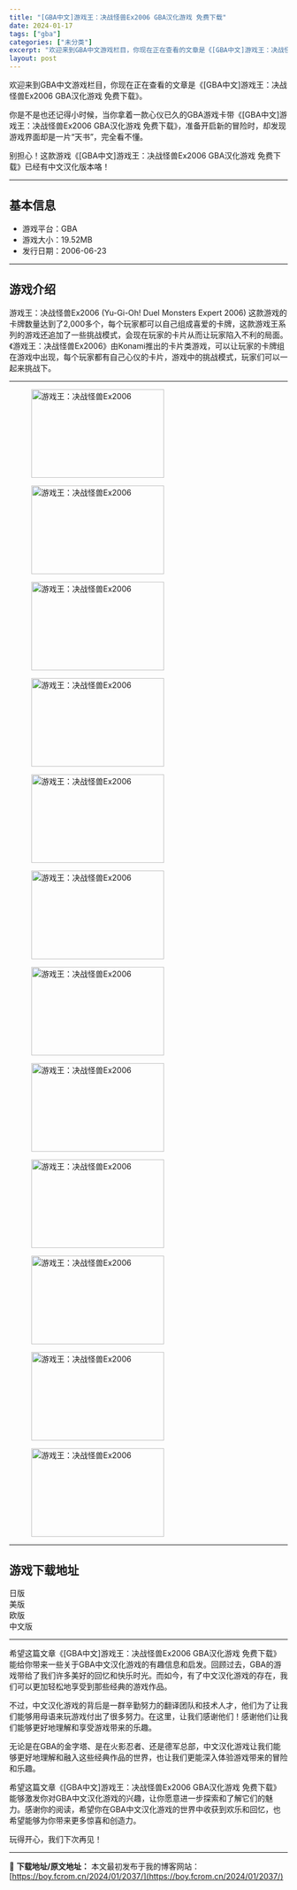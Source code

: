```yaml
---
title: "[GBA中文]游戏王：决战怪兽Ex2006 GBA汉化游戏 免费下载"
date: 2024-01-17
tags: ["gba"]
categories: ["未分类"]
excerpt: "欢迎来到GBA中文游戏栏目，你现在正在查看的文章是《[GBA中文]游戏王：决战怪兽Ex2006 GBA汉化游戏 免费下载》。 你是不是也还记得小时候，当你拿着一款心仪已久的GBA游戏卡带《[GBA中文]游戏王：决战怪兽Ex2006 GBA汉化游戏 免费下载》，准备开启新的冒险时，却发现游戏界面却是一&hellip;"
layout: post
---
```


欢迎来到GBA中文游戏栏目，你现在正在查看的文章是《[GBA中文]游戏王：决战怪兽Ex2006 GBA汉化游戏 免费下载》。

你是不是也还记得小时候，当你拿着一款心仪已久的GBA游戏卡带《[GBA中文]游戏王：决战怪兽Ex2006 GBA汉化游戏 免费下载》，准备开启新的冒险时，却发现游戏界面却是一片“天书”，完全看不懂。

别担心！这款游戏《[GBA中文]游戏王：决战怪兽Ex2006 GBA汉化游戏 免费下载》已经有中文汉化版本咯！

<hr />

<h2>基本信息</h2>
<ul>
 	<li>游戏平台：GBA</li>
 	<li>游戏大小：19.52MB</li>
 	<li>发行日期：2006-06-23</li>
</ul>

<hr />

<h2>游戏介绍</h2>
游戏王：决战怪兽Ex2006 (Yu-Gi-Oh! Duel Monsters Expert 2006) 这款游戏的卡牌数量达到了2,000多个，每个玩家都可以自己组成喜爱的卡牌，这款游戏王系列的游戏还追加了一些挑战模式，会现在玩家的卡片从而让玩家陷入不利的局面。《游戏王：决战怪兽Ex2006》由Konami推出的卡片类游戏，可以让玩家的卡牌组在游戏中出现，每个玩家都有自己心仪的卡片，游戏中的挑战模式，玩家们可以一起来挑战下。

<hr />

<figure>
<img title="游戏王：决战怪兽Ex2006-1" src="https://boy.fcrom.cn/wp-content/uploads/2024/01/20240116_65a63d9123939.png" alt="游戏王：决战怪兽Ex2006" width="240" height="160" data-id="4995" /></figure>
<figure><img title="游戏王：决战怪兽Ex2006-2" src="https://boy.fcrom.cn/wp-content/uploads/2024/01/20240116_65a63d914274d.png" alt="游戏王：决战怪兽Ex2006" width="240" height="160" data-id="4996" /></figure>
<figure><img title="游戏王：决战怪兽Ex2006-3" src="https://boy.fcrom.cn/wp-content/uploads/2024/01/20240116_65a63d9167b12.png" alt="游戏王：决战怪兽Ex2006" width="240" height="160" data-id="4997" /></figure>
<figure><img title="游戏王：决战怪兽Ex2006-4" src="https://boy.fcrom.cn/wp-content/uploads/2024/01/20240116_65a63d919cf99.png" alt="游戏王：决战怪兽Ex2006" width="240" height="160" data-id="5002" /></figure>
<figure><img title="游戏王：决战怪兽Ex2006-5" src="https://boy.fcrom.cn/wp-content/uploads/2024/01/20240116_65a63d920f756.png" alt="游戏王：决战怪兽Ex2006" width="240" height="160" data-id="4998" /></figure>
<figure><img title="游戏王：决战怪兽Ex2006" src="https://boy.fcrom.cn/wp-content/uploads/2024/01/20240116_65a63d92cedd9.png" alt="游戏王：决战怪兽Ex2006" width="240" height="160" data-id="5003" /></figure>
<figure><img title="游戏王：决战怪兽Ex2006" src="https://boy.fcrom.cn/wp-content/uploads/2024/01/20240116_65a63d930a3f0.png" alt="游戏王：决战怪兽Ex2006" width="240" height="160" data-id="4999" /></figure>
<figure><img title="游戏王：决战怪兽Ex2006" src="https://boy.fcrom.cn/wp-content/uploads/2024/01/20240116_65a63d933a8a3.png" alt="游戏王：决战怪兽Ex2006" width="240" height="160" data-id="5000" /></figure>
<figure><img title="游戏王：决战怪兽Ex2006" src="https://boy.fcrom.cn/wp-content/uploads/2024/01/20240116_65a63d93606c9.png" alt="游戏王：决战怪兽Ex2006" width="240" height="160" data-id="4991" /></figure>
<figure><img title="游戏王：决战怪兽Ex2006" src="https://boy.fcrom.cn/wp-content/uploads/2024/01/20240116_65a63d9384c49.png" alt="游戏王：决战怪兽Ex2006" width="240" height="160" data-id="4992" /></figure>
<figure><img title="游戏王：决战怪兽Ex2006" src="https://boy.fcrom.cn/wp-content/uploads/2024/01/20240116_65a63d93a4356.png" alt="游戏王：决战怪兽Ex2006" width="240" height="160" data-id="5001" /></figure>
<figure><img title="游戏王：决战怪兽Ex2006" src="https://boy.fcrom.cn/wp-content/uploads/2024/01/20240116_65a63d93d3f5e.png" alt="游戏王：决战怪兽Ex2006" width="240" height="160" data-id="4993" /></figure>
</figure>

<hr />

<h2>游戏下载地址</h2>
<div>
<div>
<div>日版</div>
<div>美版</div>
<div>欧版</div>
<div>中文版</div>
</div>
</div>

<hr />

希望这篇文章《[GBA中文]游戏王：决战怪兽Ex2006 GBA汉化游戏 免费下载》能给你带来一些关于GBA中文汉化游戏的有趣信息和启发。回顾过去，GBA的游戏带给了我们许多美好的回忆和快乐时光。而如今，有了中文汉化游戏的存在，我们可以更加轻松地享受到那些经典的游戏作品。

不过，中文汉化游戏的背后是一群辛勤努力的翻译团队和技术人才，他们为了让我们能够用母语来玩游戏付出了很多努力。在这里，让我们感谢他们！感谢他们让我们能够更好地理解和享受游戏带来的乐趣。

无论是在GBA的金字塔、是在火影忍者、还是德军总部，中文汉化游戏让我们能够更好地理解和融入这些经典作品的世界，也让我们更能深入体验游戏带来的冒险和乐趣。

希望这篇文章《[GBA中文]游戏王：决战怪兽Ex2006 GBA汉化游戏 免费下载》能够激发你对GBA中文汉化游戏的兴趣，让你愿意进一步探索和了解它们的魅力。感谢你的阅读，希望你在GBA中文汉化游戏的世界中收获到欢乐和回忆，也希望能够为你带来更多惊喜和创造力。

玩得开心，我们下次再见！

---
📖 **下载地址/原文地址：** 本文最初发布于我的博客网站：[https://boy.fcrom.cn/2024/01/2037/](https://boy.fcrom.cn/2024/01/2037/)
